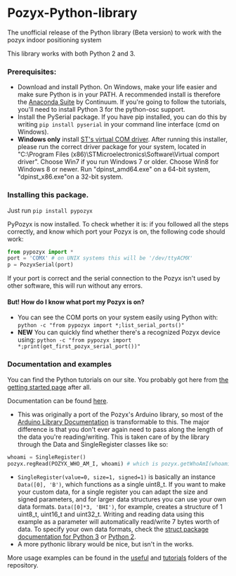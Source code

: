 # Pozyx-Python-library
The unofficial release of the Python library (Beta version) to work with the pozyx indoor positioning system

This library works with both Python 2 and 3.

### Prerequisites:
* Download and install Python. On Windows, make your life easier and make sure Python is in your PATH. A recommended install is therefore the [Anaconda Suite](https://www.continuum.io/downloads) by Continuum. If you're going to follow the tutorials, you'll need to install Python 3 for the python-osc support.
* Install the PySerial package. If you have pip installed, you can do this by writing `pip install pyserial` in your command line interface (cmd on Windows).
* **Windows only** install [ST's virtual COM driver](http://www.st.com/content/st_com/en/products/development-tools/software-development-tools/stm32-software-development-tools/stm32-utilities/stsw-stm32102.html). After running this installer, please run the correct driver package for your system, located in "C:\Program Files (x86)\STMicroelectronics\Software\Virtual comport driver". Choose Win7 if you run Windows 7 or older. Choose Win8 for Windows 8 or newer. Run "dpinst_amd64.exe" on a 64-bit system, "dpinst_x86.exe"on a 32-bit system.

### Installing this package.
Just run `pip install pypozyx`

PyPozyx is now installed. To check whether it is: if you followed all the steps correctly, and know which port your Pozyx is on, the following code should work:

```python
from pypozyx import *
port = 'COMX' # on UNIX systems this will be '/dev/ttyACMX'
p = PozyxSerial(port)
```
If your port is correct and the serial connection to the Pozyx isn't used by other software, this will run without any errors.

#### But! How do I know what port my Pozyx is on?
* You can see the COM ports on your system easily using Python with:
`python -c "from pypozyx import *;list_serial_ports()"`
* **NEW** You can quickly find whether there's a recognized Pozyx device using:
`python -c "from pypozyx import *;print(get_first_pozyx_serial_port())"`

### Documentation and examples
You can find the Python tutorials on our site. You probably got here from [the getting started page](https://www.pozyx.io/Documentation/Tutorials/getting_started/Python) after all.

Documentation can be found [here](https://www.pozyx.io/Documentation/Datasheet/python).

* This was originally a port of the Pozyx's Arduino library, so most of the [Arduino Library Documentation](https://www.pozyx.io/Documentation/Datasheet/arduino) is transformable to this. The major difference is that you don't ever again need to pass along the length of the data you're reading/writing. This is taken care of by the library through the Data and SingleRegister classes like so:
```python
whoami = SingleRegister()
pozyx.regRead(POZYX_WHO_AM_I, whoami) # which is pozyx.getWhoAmI(whoami)
```
* `SingleRegister(value=0, size=1, signed=1)` is basically an instance `Data([0], 'B')`, which functions as a single uint8_t. If you want to make your custom data, for a single register you can adapt the size and signed parameters, and for larger data structures you can use your own data formats. `Data([0]*3, 'BHI')`, for example, creates a structure of 1 uint8_t, uint16_t and uint32_t. Writing and reading data using this example as a parameter will automatically read/write 7 bytes worth of data. To specify your own data formats, check the [struct package documentation for Python 3](https://docs.python.org/3.5/library/struct.html#format-characters) or [Python 2](https://docs.python.org/2/library/struct.html).
* A more pythonic library would be nice, but isn't in the works.


More usage examples can be found in the [useful](https://github.com/pozyxLabs/Pozyx-Python-library/tree/master/useful) and [tutorials](https://github.com/pozyxLabs/Pozyx-Python-library/tree/master/tutorials) folders of the repository.
